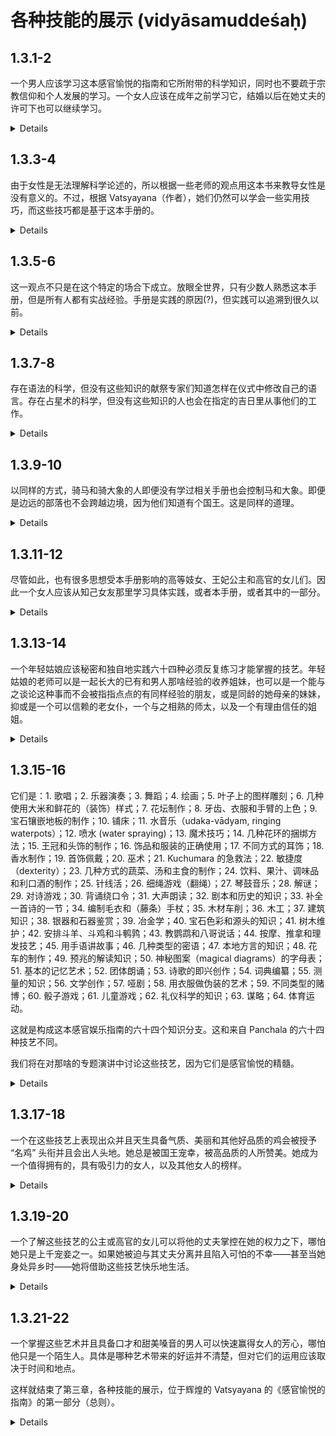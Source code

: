 # 各种技能的展示 (vidyāsamuddeśaḥ)

## 1.3.1-2

一个男人应该学习这本感官愉悦的指南和它所附带的科学知识，同时也不要疏于宗教信仰和个人发展的学习。一个女人应该在成年之前学习它，结婚以后在她丈夫的许可下也可以继续学习。

<details>
dharmārthāṅgavidyākālān anuparodhayan kāmasūtraṃ tadaṅgavidyāś ca
puruṣo 'dhīyīta || 1.3.1 ||

dharma-artha-aṅgavidyā-kālān anuparodhayan kāmasūtraṃ tad-aṅgavidyāś
ca puruṣo +adhīyīta ||

prāgyauvanāt strī | prattā ca patyur abhiprāyāt || 1.3.2 ||

prāg-yauvanāt strī | prattā ca patyur abhiprāyāt ||
</details>

## 1.3.3-4

由于女性是无法理解科学论述的，所以根据一些老师的观点用这本书来教导女性是没有意义的。不过，根据 Vatsyayana（作者），她们仍然可以学会一些实用技巧，而这些技巧都是基于这本手册的。

<details>
yoṣitāṃ śāstragrahaṇasyābhāvād anarthakam iha śāstre strīśāsanam ity
ācāryāḥ || 1.3.3 ||

yoṣitāṃ śāstra-grahaṇasya-abhāvād anarthakam iha śāstre strī-śāsanam
ity ācāryāḥ ||

prayogagrahaṇaṃ tv āsām | prayogasya ca śāstrapūrvakatvād iti
vātsyāyanaḥ || 1.3.4 ||

prayoga-grahaṇaṃ tv āsām | prayogasya ca śāstra-pūrvakatvād iti vātsyāyanaḥ ||
</details>

## 1.3.5-6

这一观点不只是在这个特定的场合下成立。放眼全世界，只有少数人熟悉这本手册，但是所有人都有实战经验。手册是实践的原因(?)，但实践可以追溯到很久以前。

<details>
tan na kevalam ihaiva | sarvatra hi loke kati cid eva śāstrajñāḥ |
sarvajanaviṣayaś ca prayogaḥ || 1.3.5 ||

tan na kevalam iha-eva | sarvatra hi loke kati cid eva śāstrajñāḥ | sarvajana-viṣayaś ca prayogaḥ ||

prayogasya ca dūrastham api śāstram eva hetuḥ || 1.3.6 ||

prayogasya ca dūrastham api śāstram eva hetuḥ || 
</details>

## 1.3.7-8

存在语法的科学，但没有这些知识的献祭专家们知道怎样在仪式中修改自己的语言。存在占星术的科学，但没有这些知识的人也会在指定的吉日里从事他们的工作。

<details>
asti vyākaraṇam ity avaiyākaraṇā api yājñikā ūhaṃ kratuṣu prayuñjate || 1.3.7 ||

asti vyākaraṇam ity avaiyākaraṇā api yājñikā ūhaṃ kratuṣu prayuñjate ||

asti jyautiṣam iti puṇyāheṣu karma kurvate || 1.3.8 ||

asti jyautiṣam iti puṇya-aheṣu karma kurvate ||
</details>

## 1.3.9-10

以同样的方式，骑马和骑大象的人即便没有学过相关手册也会控制马和大象。即便是边远的部落也不会跨越边境，因为他们知道有个国王。这是同样的道理。

<details>
tathāśvārohā gajārohāś cāśvān gajāṃś cānadhigataśāstrā api vinayante
// 1.3.9 ||

tathā-aśva-ārohā gaja-ārohāś ca-aśvān gajāṃś ca-anadhigata-śāstrā api
vinayante ||

tathāsti rājeti dūrasthā api janapadā na maryādām ativartante tadvad
etat || 1.3.10 ||

tathā-asti rājā-iti dūrasthā api janapadā na maryādām ativartante
tadvad etat ||
</details>

## 1.3.11-12

尽管如此，也有很多思想受本手册影响的高等妓女、王妃公主和高官的女儿们。因此一个女人应该从知己女友那里学习具体实践，或者本手册，或者其中的一部分。

<details>
santy api khalu śāstraprahatabuddhayo gaṇikā rājaputryo
mahāmātraduhitaraś ca || 1.3.11 ||

santy api khalu śāstra-prahata-buddhayo gaṇikā rājaputryo
mahāmātra-duhitaraś ca ||

tasmād vaiśvāsikāj janād rahasi prayogāñ chāstram ekadeśaṃ vā strī
gṛhṇīyāt || 1.3.12 ||

tasmād vaiśvāsikāj janād rahasi prayogāñ chāstram ekadeśaṃ vā strī gṛhṇīyāt ||
</details>

## 1.3.13-14

一个年轻姑娘应该秘密和独自地实践六十四种必须反复练习才能掌握的技艺。年轻姑娘的老师可以是一起长大的已有和男人那啥经验的收养姐妹，也可以是一个能与之谈论这种事而不会被指指点点的有同样经验的朋友，或是同龄的她母亲的妹妹，抑或是一个可以信赖的老女仆，一个与之相熟的师太，以及一个有理由信任的姐姐。

<details>
abhyāsaprayojyāṃś ca cātuḥṣaṣṭikān yogān kanyā rahasy ekākiny abhyaset || 1.3.13 ||

abhyāsa-prayojyāṃś ca cātuḥṣaṣṭikān yogān kanyā rahasy ekākiny abhyaset ||

ācāryās tu kanyānāṃ pravṛttapuruṣasaṃprayogā sahasaṃpravṛddhā
dhātreyikā | tathābhūtā vā niratyayasaṃbhāṣaṇā sakhī | savayāś ca
mātṛṣvasā | visrabdhā tatsthānīyā vṛddhadāsī | pūrvasaṃsṛṣṭā vā
bhikṣukī | svasā ca viśvāsaprayogāt || 1.3.14 ||

ācāryās tu kanyānāṃ pravṛtta-puruṣa-saṃprayogā saha-saṃpravṛddhā
dhātreyikā | tathā-bhūtā vā niratyaya-saṃbhāṣaṇā sakhī | savayāś ca
mātṛṣvasā | visrabdhā tat-sthānīyā vṛddha-dāsī | pūrva-saṃsṛṣṭā vā
bhikṣukī | svasā ca viśvāsa-prayogāt ||
</details>

## 1.3.15-16

它们是：1. 歌唱；2. 乐器演奏；3. 舞蹈；4. 绘画；5. 叶子上的图样雕刻；6.
几种使用大米和鲜花的（装饰）样式；7. 花坛制作；8. 牙齿、衣服和手臂的上色；9.
宝石镶嵌地板的制作；10. 铺床；11.
水音乐（udaka-vādyam, ringing waterpots）；12. 喷水 (water spraying)；13.
魔术技巧；14. 几种花环的捆绑方法；15. 王冠和头饰的制作；16. 饰品和服装的正确使用；17.
不同方式的耳饰；18. 香水制作；19. 首饰佩戴；20. 巫术；21. Kuchumara
的急救法；22. 敏捷度（dexterity）；23. 几种方式的蔬菜、汤和主食的制作；24.
饮料、果汁、调味品和利口酒的制作；25. 针线活；26. 细绳游戏（翻绳）；27.
琴鼓音乐；28. 解谜；29. 对诗游戏；30. 背诵绕口令；31. 大声朗读；32.
剧本和历史的知识；33. 补全一首诗的一节；34. 编制毛衣和（藤条）手杖；35.
木材车削；36. 木工；37. 建筑知识；38. 银器和石器鉴赏；39. 冶金学；40.
宝石色彩和源头的知识；41. 树木维护；42. 安排斗羊、斗鸡和斗鹌鹑；43.
教鹦鹉和八哥说话；44. 按摩、推拿和理发技艺；45. 用手语讲故事；46.
几种类型的密语；47. 本地方言的知识；48. 花车的制作；49. 预兆的解读知识；50.
神秘图案（magical diagrams）的字母表；51. 基本的记忆艺术；52.
团体朗诵；53. 诗歌的即兴创作；54. 词典编纂；55. 测量的知识；56.
文学创作；57. 哑剧；58. 用衣服做伪装的艺术；59. 不同类型的赌博；60.
骰子游戏；61. 儿童游戏；62. 礼仪科学的知识；63. 谋略；64. 体育运动。

这就是构成这本感官娱乐指南的六十四个知识分支。这和来自 Panchala
的六十四种技艺不同。

我们将在对那啥的专题演讲中讨论这些技艺，因为它们是感官愉悦的精髓。

<details>
gītaṃ, vādyaṃ, nṛtyaṃ, ālekhyaṃ, viśeṣakacchedyaṃ,
taṇḍulakusumavalivikārāḥ, puṣpāstaraṇaṃ, daśanavasanāṅgarāgaḥ,
maṇibhūmikākarma, śayanaracanam, udakavādyam, udakāghātaḥ, citrāś ca
yogāḥ, mālyagrathanavikalpāḥ, śekharakāpīḍayojanaṃ, nepathyaprayogāḥ,
karṇapattrabhaṅgāḥ, gandhayuktiḥ, bhūṣaṇayojanam,
aindrajālāḥ, kaucumārāś ca yogāḥ, hastalāghavaṃ,
vicitraśākayūṣabhakṣyavikārakriyā, pānakarasarāgāsavayojanaṃ,
sūcīvānakarmāṇi, sūtrakrīḍā, vīṇāḍamarukavādyāni, prahelikā,
pratimālā, durvācakayogāḥ, pustakavācanaṃ, nāṭakākhyāyikādarśanaṃ,
kāvyasamasyāpūraṇaṃ, paṭṭikā-vetravāna [Ch: vāna.vetra]vikalpāḥ,
takṣakarmāṇi, takṣaṇaṃ, vāstuvidyā, rūpya-ratna [Ch omits] parīkṣā,
dhātuvādaḥ, maṇirāgākarajñānaṃ, vṛkṣāyurvedayogāḥ,
meṣakukkuṭalāvakayuddhavidhiḥ, śukasārikāpralāpanam, utsādane
saṃvāhane keśamardane ca kauśalyaṃ [Ch: kauśalaṃ],
akṣaramuṣṭikākathanaṃ, mlecchitavikalpāḥ, deśabhāṣāvijñānaṃ,
puṣpaśakaṭikā, nimittajñānaṃ, yantramātṛkā, dhāraṇamātṛkā, saṃpāthyaṃ,
mānasī, kāvyakriyā, abhidhāna*koṣaḥ [Ch: kāṣaḥ], chandojñānaṃ,
kriyākalpaḥ, chalitakayogāḥ, vastragopanāni, *dyūtiviśeṣāḥ
[Ch: dyūtaviśeṣaḥ], ākarṣakrīḍā, bālakrīḍanakāni, vainayikīnāṃ
vaijayikīnāṃ vyāyāmikīnāṃ ca vidyānāṃ jñānam, iti
catuḥṣaṣṭir aṅgavidyāḥ kāmasūtrasyāvayavinyaḥ || 1.3.15 ||

gītaṃ, vādyaṃ, nṛtyaṃ, ālekhyaṃ, viśeṣakacchedyaṃ,
taṇḍula-kusuma-vali-vikārāḥ, puṣpa-āstaraṇaṃ,
daśana-vasana-aṅga-rāgaḥ, maṇi-bhūmikā-karma, śayana-racanam,
udaka-vādyam, udaka-āghātaḥ, citrāś ca yogāḥ,
mālya-grathana-vikalpāḥ, śekharakā-pīḍa-yojanaṃ, nepathya-prayogāḥ,
karṇa-pattra-bhaṅgāḥ, gandha-yuktiḥ, bhūṣaṇa-yojanam,
aindrajālāḥ, kaucumārāś ca yogāḥ, hasta-lāghavaṃ,
vicitra-śāka-yūṣa-bhakṣya-vikāra-kriyā,
pānaka-rasa-rāga-āsava-yojanaṃ, sūcīvāna-karmāṇi, sūtra-krīḍā,
vīṇā-ḍamaruka-vādyāni, prahelikā, pratimālā, durvācakayogāḥ,
pustaka-vācanaṃ, nāṭaka-ākhyāyikā-darśanaṃ, kāvya-samasyā-pūraṇaṃ,
paṭṭikā-vetra-vāna[ch:vāna.vetra]-vikalpāḥ, takṣa-karmāṇi, takṣaṇaṃ,
vāstu-vidyā, rūpya-ratna [ch omits] -parīkṣā, dhātu-vādaḥ,
maṇi-rāga-ākara-jñānaṃ, vṛkṣāyurveda-yogāḥ,
meṣa-kukkuṭa-lāvaka-yuddha-vidhiḥ, śuka-sārikā-pralāpanam, utsādane
saṃvāhane keśa-mardane ca kauśalyaṃ[ch:kauśalaṃ],
akṣara-muṣṭikā-kathanaṃ, mlecchita-vikalpāḥ, deśa-bhāṣā-vijñānaṃ,
puṣpa-śakaṭikā, nimitta-jñānaṃ, yantra-mātṛkā, dhāraṇa-mātṛkā,
saṃpāthyaṃ, mānasī, kāvya-kriyā, abhidhāna-*koṣaḥ[ch:kāṣaḥ],
chando-jñānaṃ, kriyā-kalpaḥ, chalitaka-yogāḥ, vastra-gopanāni,
-dyūti-viśeṣāḥ [Ch.: dyūta-viśeṣaḥ], ākarṣa-krīḍā, bāla-krīḍanakāni,
vainayikīnāṃ vaijayikīnāṃ vyāyāmikīnāṃ ca vidyānāṃ jñānam, iti
catuḥṣaṣṭir aṅgavidyāḥ kāmasūtrasya-avayavinyaḥ ||

pāñcālikī ca catuḥṣaṣṭir aparā | tasyāḥ prayogān anvavetya
sāṃprayogike vakṣyāmaḥ | kāmasya tadātmakatvāt || 1.3.16 ||

pāñcālikī ca catuḥṣaṣṭir aparā | tasyāḥ prayogān anvavetya
sāṃprayogike vakṣyāmaḥ | kāmasya tad-ātmakatvāt ||
</details>

## 1.3.17-18

一个在这些技艺上表现出众并且天生具备气质、美丽和其他好品质的鸡会被授予
“名鸡” 头衔并且会出人头地。她总是被国王宠幸，被高品质的人所赞美。她成为一个值得拥有的，具有吸引力的女人，以及其他女人的榜样。

<details>
ābhir abhyucchritā veśyā śīlarūpaguṇānvitā | 1.3.17a |

ābhir abhyucchritā veśyā śīla-rūpa-guṇa-anvitā |

labhate gaṇikāśabdaṃ sthānaṃ ca janasaṃsadi || 1.3.17b ||

labhate gaṇikā-śabdaṃ sthānaṃ ca janasaṃsadi ||

pūjitā sā sadā rājñā guṇavadbhiś ca saṃstutā | 1.3.18a |

pūjitā sā sadā rājñā guṇavadbhiś ca saṃstutā |

prārthanīyābhigamyā ca lakṣyabhūtā ca jāyate || 1.3.18b ||

prārthanīyā-abhigamyā ca lakṣya-bhūtā ca jāyate ||
</details>

## 1.3.19-20

一个了解这些技艺的公主或高官的女儿可以将他的丈夫掌控在她的权力之下，哪怕她只是上千宠妾之一。如果她被迫与其丈夫分离并且陷入可怕的不幸——甚至当她身处异乡时——她将借助这些技艺快乐地生活。

<details>
yogajñā rājaputrī ca mahāmātrasutā tathā | 1.3.19a |

yogajñā rājaputrī ca mahāmātra-sutā tathā |

sahasra-antaḥpunar [Ch: antaḥpuram] api svavaśe kurute patim || 1.3.19b

sahasra-antaḥpunar [Ch: antaḥpuram] api svavaśe kurute patim ||

tathā pativiyoge ca vyasanaṃ dāruṇaṃ gatā | 1.3.20a |

tathā pativiyoge ca vyasanaṃ dāruṇaṃ gatā |

deśāntare 'pi vidyābhiḥ sā sukhenaiva jīvati || 1.3.20b ||

deśa-antare +api vidyābhiḥ sā sukhena-eva jīvati ||
</details>

## 1.3.21-22

一个掌握这些艺术并且具备口才和甜美嗓音的男人可以快速赢得女人的芳心，哪怕他只是一个陌生人。具体是哪种艺术带来的好运并不清楚，但对它们的运用应该取决于时间和地点。

这样就结束了第三章，各种技能的展示，位于辉煌的 Vatsyayana
的《感官愉悦的指南》的第一部分（总则）。

<details>
naraḥ kalāsu kuśalo vācālaś cāṭukārakaḥ | 1.3.21a

naraḥ kalāsu kuśalo vācālaś cāṭukārakaḥ |

asaṃstuto 'pi nārīṇāṃ cittam āśv eva vindati || 1.3.21b

asaṃstuto +api nārīṇāṃ cittam āśv eva vindati ||

kalānāṃ grahanād eva saubhāgyam upajāyate | 1.3.22a

kalānāṃ grahanād eva saubhāgyam upajāyate |

deśakālau tv apekṣyāsāṃ prayogaḥ saṃbhaven na vā || 1.3.22b

deśa-kālau tv apekṣya-āsāṃ prayogaḥ saṃbhaven na vā ||
</details>
